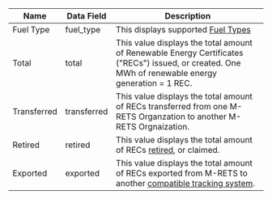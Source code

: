 | Name | Data Field  | Description  |
|---------------------------|--------------------------------------|-------------------------------------------------------------------------------------------------------------------------------------------------------|
|Fuel Type|fuel_type|This displays supported [Fuel Types](https://mrets.github.io/Operating-Procedures/appendixb1)|
|Total|total|This value displays the total amount of Renewable Energy Certificates ("RECs") issued, or created. One MWh of renewable energy generation = 1 REC.|
|Transferred|transferred|This value displays the total amount of RECs transferred from one M-RETS Organzation to another M-RETS Orgnaization.|
|Retired|retired|This value displays the total amount of RECs [retired](https://mrets.github.io/Operating-Procedures/section4.2.5), or claimed.|
|Exported|exported|This value displays the total amount of RECs exported from M-RETS to another [compatible tracking system](https://www.mrets.org/registries/).|
